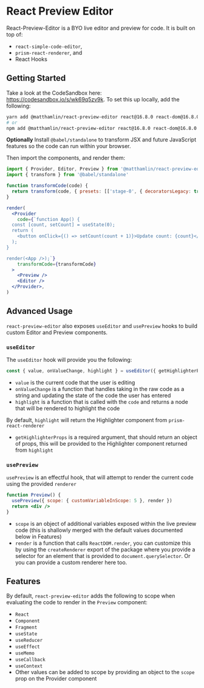# React Preview Editor

React-Preview-Editor is a BYO live editor and preview for code. It is built on top of:

- `react-simple-code-editor`,
- `prism-react-renderer`, and
- React Hooks

## Getting Started

Take a look at the CodeSandbox here: https://codesandbox.io/s/wk69q5zv9k. To set this up locally,
add the following:

```bash
yarn add @matthamlin/react-preview-editor react@16.8.0 react-dom@16.8.0
# or
npm add @matthamlin/react-preview-editor react@16.8.0 react-dom@16.8.0
```

**Optionally** Install `@babel/standalone` to transform JSX and future JavaScript features so the
code can run within your browser.

Then import the components, and render them:

```jsx
import { Provider, Editor, Preview } from '@matthamlin/react-preview-editor'
import { transform } from '@babel/standalone'

function transformCode(code) {
  return transform(code, { presets: [['stage-0', { decoratorsLegacy: true }], 'react'] }).code
}

render(
  <Provider
    code={`function App() {
  const [count, setCount] = useState(0);
  return (
    <button onClick={() => setCount(count + 1)}>Update count: {count}</button>
  );
}

render(<App />);`}
    transformCode={transformCode}
  >
    <Preview />
    <Editor />
  </Provider>,
)
```

## Advanced Usage

`react-preview-editor` also exposes `useEditor` and `usePreview` hooks to build custom Editor and
Preview components.

### `useEditor`

The `useEditor` hook will provide you the following:

```js
const { value, onValueChange, highlight } = useEditor({ getHighlighterProps })
```

- `value` is the current code that the user is editing
- `onValueChange` is a function that handles taking in the raw code as a string and updating the
  state of the code the user has entered
- `highlight` is a function that is called with the `code` and returns a node that will be rendered
  to highlight the code

By default, `highlight` will return the Highlighter component from `prism-react-renderer`

- `getHighlighterProps` is a required argument, that should return an object of props, this will be
  provided to the Highlighter component returned from `highlight`

### `usePreview`

`usePreview` is an effectful hook, that will attempt to render the current code using the provided
`renderer`

```jsx
function Preview() {
  usePreview({ scope: { customVariableInScope: 5 }, render })
  return <div />
}
```

- `scope` is an object of additional variables exposed within the live preview code (this is
  shallowly merged with the default values documented below in Features)
- `render` is a function that calls `ReactDOM.render`, you can customize this by using the
  `createRenderer` export of the package where you provide a selector for an element that is
  provided to `document.querySelector`. Or you can provide a custom renderer here too.

## Features

By default, `react-preview-editor` adds the following to scope when evaluating the code to render in
the `Preview` component:

- `React`
- `Component`
- `Fragment`
- `useState`
- `useReducer`
- `useEffect`
- `useMemo`
- `useCallback`
- `useContext`
- Other values can be added to scope by providing an object to the `scope` prop on the Provider
  component
